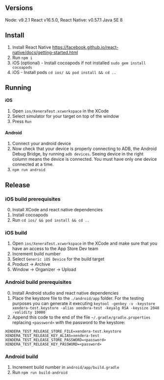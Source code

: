## Versions

Node: v9.2.1
React v16.5.0,
React Native: v0.57.1
Java SE 8

## Install

1. Install React Native https://facebook.github.io/react-native/docs/getting-started.html
2. Run `npm i`
3. iOS (optional) - Install cocoapods if not installed `sudo gem install cocoapods`
4. iOS - Install pods `cd ios/ && pod install && cd ..`

## Running

#### iOS

1. Open `ios/XeneraTest.xcworkspace` in the XCode
2. Select simulator for your target on top of the window
3. Press `Run`

#### Android

1. Connect your android device
2. Now check that your device is properly connecting to ADB, the Android Debug Bridge, by running `adb devices`. Seeing device in the right column means the device is connected. You must have only one device connected at a time.
3. `npm run android`

## Release

### iOS build prerequisites

0. Install XCode and react native dependencies
1. Install cocoapods
2. Run `cd ios/ && pod install && cd ..`

### iOS build

1. Open `ios/XeneraTest.xcworkspace` in the XCode and make sure that you have an access to the App Store Dev team
2. Increment build number
3. Select `Generic iOS Device` for the build target
3. Product -> Archive
4. Window -> Organizer -> Upload

### Android build prerequisites

0. Install Android studio and react native dependencies
1. Place the keystore file to the `./android/app` folder. For the testing purposes you can generate it executing `keytool -genkey -v -keystore xendera-test.keystore -alias xendera-test -keyalg RSA -keysize 2048 -validity 10000`
2. Append this code to the end of the file `~/.gradle/gradle.properties` replacing `<password>` with the password to the keystore:

```
XENDERA_TEST_RELEASE_STORE_FILE=xendera-test.keystore
XENDERA_TEST_RELEASE_KEY_ALIAS=xendera-test
XENDERA_TEST_RELEASE_STORE_PASSWORD=<password>
XENDERA_TEST_RELEASE_KEY_PASSWORD=<password>
```

### Android build

1. Increment build number in `android/app/build.gradle`
2. Run `npm run build-android`
